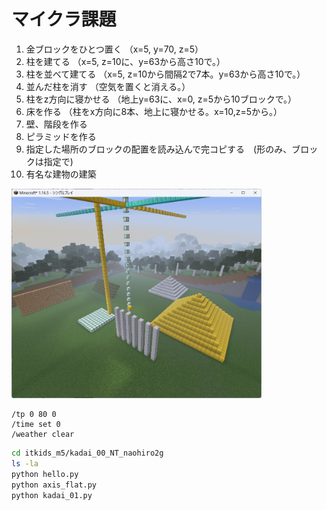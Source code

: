 # マイクラ課題

1. 金ブロックをひとつ置く
（x=5, y=70, z=5）
2. 柱を建てる
（x=5, z=10に、y=63から高さ10で。）
3. 柱を並べて建てる
（x=5, z=10から間隔2で7本。y=63から高さ10で。）
4. 並んだ柱を消す
（空気を置くと消える。）
5. 柱をz方向に寝かせる
（地上y=63に、x=0, z=5から10ブロックで。）
6. 床を作る
（柱をx方向に8本、地上に寝かせる。x=10,z=5から。）
7. 壁、階段を作る
8. ピラミッドを作る
01. 指定した場所のブロックの配置を読み込んで完コピする　(形のみ、ブロックは指定で)
02. 有名な建物の建築

[<img src="./images/kadai.png" width="400">](./images/kadai.png)

```minecraft
/tp 0 80 0
/time set 0
/weather clear
```

```bash
cd itkids_m5/kadai_00_NT_naohiro2g
ls -la
python hello.py
python axis_flat.py
python kadai_01.py
```
